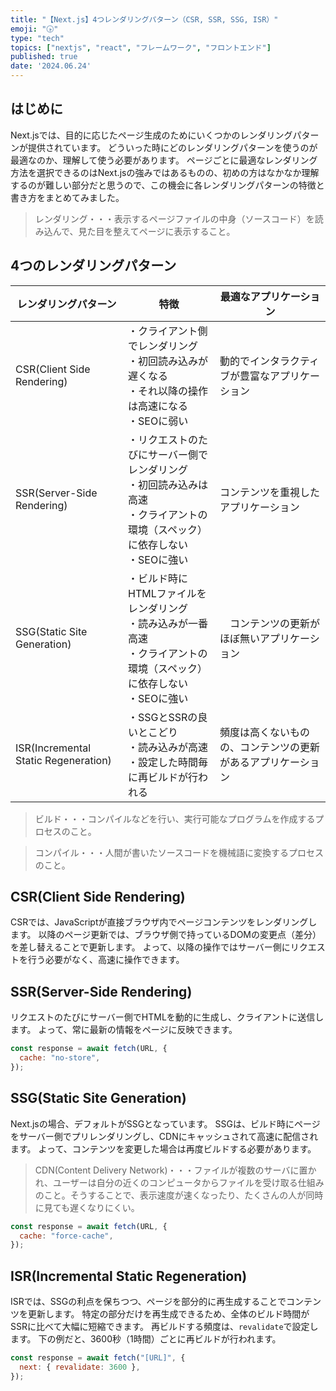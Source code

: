 ```yaml
---
title: "【Next.js】4つレンダリングパターン（CSR, SSR, SSG, ISR）"
emoji: "🕟"
type: "tech"
topics: ["nextjs", "react", "フレームワーク", "フロントエンド"]
published: true
date: '2024.06.24'
---
```


## はじめに

Next.jsでは、目的に応じたページ生成のためにいくつかのレンダリングパターンが提供されています。
どういった時にどのレンダリングパターンを使うのが最適なのか、理解して使う必要があります。
ページごとに最適なレンダリング方法を選択できるのはNext.jsの強みではあるものの、初めの方はなかなか理解するのが難しい部分だと思うので、この機会に各レンダリングパターンの特徴と書き方をまとめてみました。

>レンダリング・・・表示するページファイルの中身（ソースコード）を読み込んで、見た目を整えてページに表示すること。

## 4つのレンダリングパターン

| レンダリングパターン  | 特徴 | 最適なアプリケーション |
|-----------|---------|---------|
| CSR(Client Side Rendering)  | ・クライアント側でレンダリング<br>・初回読み込みが遅くなる<br>・それ以降の操作は高速になる<br>・SEOに弱い | 動的でインタラクティブが豊富なアプリケーション |
| SSR(Server-Side Rendering)  | ・リクエストのたびにサーバー側でレンダリング<br>・初回読み込みは高速<br>・クライアントの環境（スペック）に依存しない<br>・SEOに強い　| コンテンツを重視したアプリケーション |
| SSG(Static Site Generation)  | ・ビルド時にHTMLファイルをレンダリング<br>・読み込みが一番高速<br>・クライアントの環境（スペック）に依存しない<br>・SEOに強い　|　コンテンツの更新がほぼ無いアプリケーション |
| ISR(Incremental Static Regeneration)  | ・SSGとSSRの良いとこどり<br>・読み込みが高速<br>・設定した時間毎に再ビルドが行われる　| 頻度は高くないものの、コンテンツの更新があるアプリケーション　|

>ビルド・・・コンパイルなどを行い、実行可能なプログラムを作成するプロセスのこと。

>コンパイル・・・人間が書いたソースコードを機械語に変換するプロセスのこと。

## CSR(Client Side Rendering)

CSRでは、JavaScriptが直接ブラウザ内でページコンテンツをレンダリングします。
以降のページ更新では、ブラウザ側で持っているDOMの変更点（差分）を差し替えることで更新します。
よって、以降の操作ではサーバー側にリクエストを行う必要がなく、高速に操作できます。

## SSR(Server-Side Rendering)

リクエストのたびにサーバー側でHTMLを動的に生成し、クライアントに送信します。
よって、常に最新の情報をページに反映できます。

```jsx
const response = await fetch(URL, {
  cache: "no-store",
});
```

## SSG(Static Site Generation)

Next.jsの場合、デフォルトがSSGとなっています。
SSGは、ビルド時にページをサーバー側でプリレンダリングし、CDNにキャッシュされて高速に配信されます。
よって、コンテンツを変更した場合は再度ビルドする必要があります。

>CDN(Content Delivery Network)・・・ファイルが複数のサーバに置かれ、ユーザーは自分の近くのコンピュータからファイルを受け取る仕組みのこと。そうすることで、表示速度が速くなったり、たくさんの人が同時に見ても遅くなりにくい。

```jsx
const response = await fetch(URL, {
  cache: "force-cache",
});
```

## ISR(Incremental Static Regeneration)

ISRでは、SSGの利点を保ちつつ、ページを部分的に再生成することでコンテンツを更新します。
特定の部分だけを再生成できるため、全体のビルド時間がSSRに比べて大幅に短縮できます。
再ビルドする頻度は、`revalidate`で設定します。
下の例だと、3600秒（1時間）ごとに再ビルドが行われます。

```jsx
const response = await fetch("[URL]", {
  next: { revalidate: 3600 },
});
```